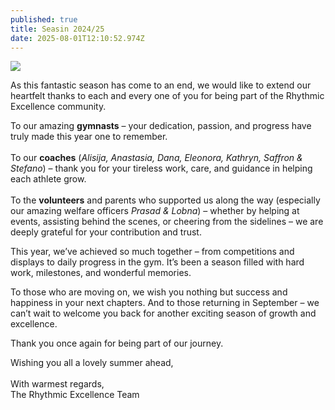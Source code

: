 ```yaml
---
published: true
title: Seasin 2024/25
date: 2025-08-01T12:10:52.974Z
---
```

![](/assets/screenshot-2025-08-01-at-13.14.18.png)

As this fantastic season has come to an end, we would like to extend our heartfelt thanks to each and every one of you for being part of the Rhythmic Excellence community.

To our amazing **gymnasts** – your dedication, passion, and progress have truly made this year one to remember.\
\
To our **coaches** (*Alisija, Anastasia, Dana, Eleonora, Kathryn, Saffron & Stefano*) – thank you for your tireless work, care, and guidance in helping each athlete grow.\
\
To the **volunteers** and parents who supported us along the way (especially our amazing welfare officers *Prasad & Lobna*) – whether by helping at events, assisting behind the scenes, or cheering from the sidelines – we are deeply grateful for your contribution and trust.

This year, we’ve achieved so much together – from competitions and displays to daily progress in the gym. It’s been a season filled with hard work, milestones, and wonderful memories.

To those who are moving on, we wish you nothing but success and happiness in your next chapters. And to those returning in September – we can’t wait to welcome you back for another exciting season of growth and excellence.

Thank you once again for being part of our journey.

Wishing you all a lovely summer ahead,\
\
With warmest regards,\
The Rhythmic Excellence Team